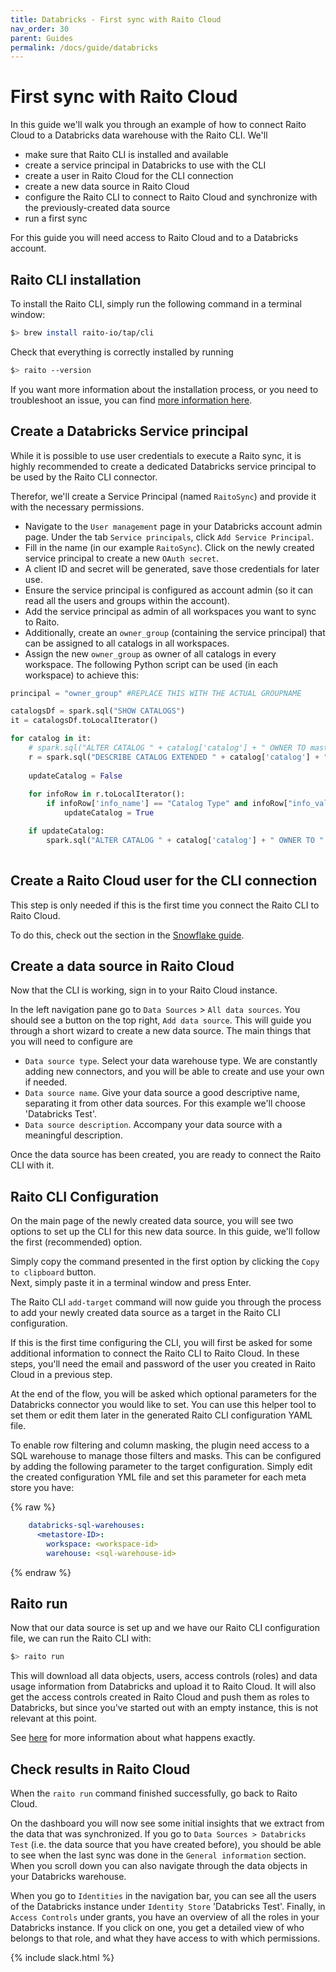 ```yaml
---
title: Databricks - First sync with Raito Cloud
nav_order: 30
parent: Guides
permalink: /docs/guide/databricks
---
```


# First sync with Raito Cloud

In this guide we'll walk you through an example of how to connect Raito Cloud to a Databricks data warehouse with the Raito CLI.
We'll
- make sure that Raito CLI is installed and available
- create a service principal in Databricks to use with the CLI
- create a user in Raito Cloud for the CLI connection
- create a new data source in Raito Cloud
- configure the Raito CLI to connect to Raito Cloud and synchronize with the previously-created data source
- run a first sync

For this guide you will need access to Raito Cloud and to a Databricks account.

## Raito CLI installation

To install the Raito CLI, simply run the following command in a terminal window:
```bash
$> brew install raito-io/tap/cli
```

Check that everything is correctly installed by running
```bash
$> raito --version
```

If you want more information about the installation process, or you need to troubleshoot an issue, you can find [more information here](/docs/cli/installation). 

## Create a Databricks Service principal

While it is possible to use user credentials to execute a Raito sync, it is highly recommended to create a dedicated Databricks service principal to be used by the Raito CLI connector.

Therefor, we'll create a Service Principal (named `RaitoSync`) and provide it with the necessary permissions. 
- Navigate to the `User management` page in your Databricks account admin page. 
    Under the tab `Service principals`, click `Add Service Principal`. 
- Fill in the name (in our example `RaitoSync`). Click on the newly created service principal to create a new `OAuth secret`. 
- A client ID and secret will be generated, save those credentials for later use. 
- Ensure the service principal is configured as account admin (so it can read all the users and groups within the account).
- Add the service principal as admin of all workspaces you want to sync to Raito.
- Additionally, create an `owner_group` (containing the service principal) that can be assigned to all catalogs in all workspaces.
- Assign the new `owner_group` as owner of all catalogs in every workspace. The following Python script can be used (in each workspace) to achieve this:

```python
principal = "owner_group" #REPLACE THIS WITH THE ACTUAL GROUPNAME

catalogsDf = spark.sql("SHOW CATALOGS")
it = catalogsDf.toLocalIterator()

for catalog in it:
    # spark.sql("ALTER CATALOG " + catalog['catalog'] + " OWNER TO master_catalog_owner;")
    r = spark.sql("DESCRIBE CATALOG EXTENDED " + catalog['catalog'] + ";")
    
    updateCatalog = False
    
    for infoRow in r.toLocalIterator():
        if infoRow['info_name'] == "Catalog Type" and infoRow["info_value"] == "Regular":
            updateCatalog = True

    if updateCatalog:
        spark.sql("ALTER CATALOG " + catalog['catalog'] + " OWNER TO " + principal + ";")
 
```

## Create a Raito Cloud user for the CLI connection
This step is only needed if this is the first time you connect the Raito CLI to Raito Cloud.

To do this, check out the section in the [Snowflake guide](/docs/guide/cloud#create-a-raito-cloud-user-for-the-cli-connection).

## Create a data source in Raito Cloud

Now that the CLI is working, sign in to your Raito Cloud instance.

In the left navigation pane go to `Data Sources` > `All data sources`. You should see a button on the top right, `Add data source`. This will guide you through a short wizard to create a new data source. The main things that you will need to configure are

* `Data source type`. Select your data warehouse type. We are constantly adding new connectors, and you will be able to create and use your own if needed.
* `Data source name`. Give your data source a good descriptive name, separating it from other data sources. For this example we'll choose 'Databricks Test'.
* `Data source description`. Accompany your data source with a meaningful description.

Once the data source has been created, you are ready to connect the Raito CLI with it.

## Raito CLI Configuration

On the main page of the newly created data source, you will see two options to set up the CLI for this new data source. In this guide, we'll follow the first (recommended) option.

Simply copy the command presented in the first option by clicking the `Copy to clipboard` button.  
Next, simply paste it in a terminal window and press Enter.

The Raito CLI `add-target` command will now guide you through the process to add your newly created data source as a target in the Raito CLI configuration.

If this is the first time configuring the CLI, you will first be asked for some additional information to connect the Raito CLI to Raito Cloud. In these steps, you'll need the email and password of the user you created in Raito Cloud in a previous step. 

At the end of the flow, you will be asked which optional parameters for the Databricks connector you would like to set. You can use this helper tool to set them or edit them later in the generated Raito CLI configuration YAML file.

To enable row filtering and column masking, the plugin need access to a SQL warehouse to manage those filters and masks.
This can be configured by adding the following parameter to the target configuration. Simply edit the created configuration YML file and set this parameter for each meta store you have:

{% raw %}
```yaml
    databricks-sql-warehouses:
      <metastore-ID>:
        workspace: <workspace-id>
        warehouse: <sql-warehouse-id>
```
{% endraw %}

## Raito run

Now that our data source is set up and we have our Raito CLI configuration file, we can run the Raito CLI with:

```bash
$> raito run
```

This will download all data objects, users, access controls (roles) and data usage information from Databricks and upload it to Raito Cloud. It will also get the access controls created in Raito Cloud and push them as roles to Databricks, but since you've started out with an empty instance, this is not relevant at this point.

See [here](/docs/cli/intro) for more information about what happens exactly.

## Check results in Raito Cloud

When the `raito run` command finished successfully, go back to
Raito Cloud.

On the dashboard you will now see some initial insights that we extract from the data that was synchronized. If you go to `Data Sources > Databricks Test` (i.e. the data source that you have created before), you should be able to see when the last sync was done in the `General information` section. When you scroll down you can also navigate through the data objects in your Databricks warehouse.

When you go to `Identities` in the navigation bar, you can see all the users of the Databricks instance under `Identity Store` 'Databricks Test'. Finally, in `Access Controls` under grants, you have an overview of all the roles in your Databricks instance. If you click on one, you get a detailed view of who belongs to that role, and what they have access to with which permissions.

{% include slack.html %}